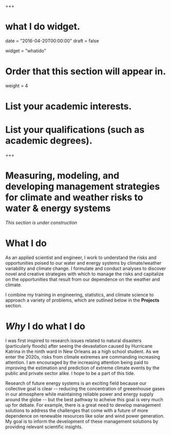 +++
# what I do widget.

date = "2016-04-20T00:00:00"
draft = false

widget = "whatido"

# Order that this section will appear in.
weight = 4

# List your academic interests.

# List your qualifications (such as academic degrees).
 
+++
# Measuring, modeling, and developing management strategies for climate and weather risks to water & energy systems

*This section is under construction*

# What I do
As an applied scientist and engineer, I work to understand the risks and opportunities poised to our water and energy systems by climate/weather variability and climate change.
I formulate and conduct analyses to discover novel and creative strategies with which to manage the risks and capitalize on the opportunities that result from our dependence on the weather and climate.

I combine my training in engineering, statistics, and climate science to approach a variety of problems, which are outlined below in the **Projects** section.

# *Why* I do what I do
I was first inspired to research issues related to natural disasters (particularly floods) after seeing the devastation caused by Hurricane Katrina in the ninth ward in New Orleans as a high school student.
As we enter the 2020s, risks from climate extremes are commanding increasing attention.
I am encouraged by the increasing attention being paid to improving the estimation and prediction of extreme climate events by the public and private sector alike. I hope to be a part of this tide.

Research of future energy systems is an exciting field because our collective goal is clear -- reducing the concentration of greeenhouse gases in our atmosphere while maintaining reliable power and energy supply around the globe -- but the best pathway to acheive this goal is very much up for debate.
For example, there is a great need to develop management solutions to address the challenges that come with a future of more dependence on renewable resources like solar and wind power generation.
My goal is to inform the development of these management solutions by providing relevant scientific insights.